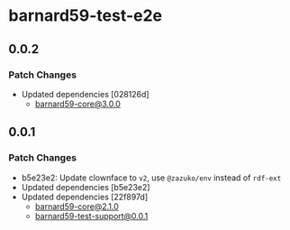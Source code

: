 # barnard59-test-e2e

## 0.0.2

### Patch Changes

- Updated dependencies [028126d]
  - barnard59-core@3.0.0

## 0.0.1

### Patch Changes

- b5e23e2: Update clownface to `v2`, use `@zazuko/env` instead of `rdf-ext`
- Updated dependencies [b5e23e2]
- Updated dependencies [22f897d]
  - barnard59-core@2.1.0
  - barnard59-test-support@0.0.1
